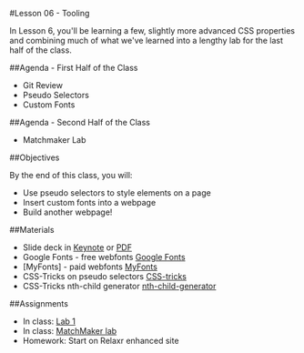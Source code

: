 #Lesson 06 - Tooling

In Lesson 6, you'll be learning a few, slightly more advanced CSS properties and combining much of what we've learned into a lengthy lab for the last half of the class.

##Agenda - First Half of the Class

*	Git Review
* Pseudo Selectors
* Custom Fonts

##Agenda - Second Half of the Class

* Matchmaker Lab

##Objectives

By the end of this class, you will:

* Use pseudo selectors to style elements on a page
* Insert custom fonts into a webpage
* Build another webpage!

##Materials

* Slide deck in [Keynote](GA-FEWD-lesson06-CSS-plus.key) or [PDF](GA-FEWD-lesson06-CSS-plus.pdf)
* Google Fonts - free webfonts [Google Fonts](https://fonts.google.com/)
* [MyFonts] - paid webfonts [MyFonts](https://www.myfonts.com)
* CSS-Tricks on pseudo selectors [CSS-tricks](https://css-tricks.com/pseudo-class-selectors/)
* CSS-Tricks nth-child generator [nth-child-generator](https://css-tricks.com/examples/nth-child-tester/)

##Assignments
* In class: [Lab 1](assignments/01-reference-for-you)
* In class: [MatchMaker lab](assignments/02-matchmaker)
* Homework: Start on Relaxr enhanced site
